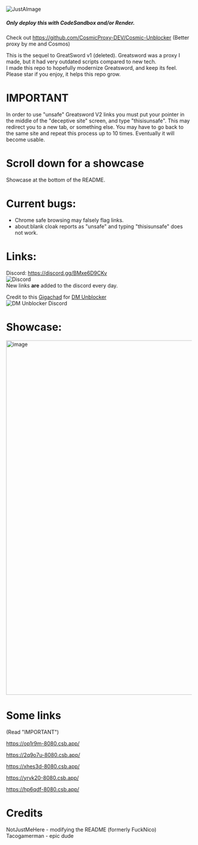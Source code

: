 

![JustAImage](https://user-images.githubusercontent.com/119009502/233846585-d725d79c-6e1a-4b29-b2be-3f247ed6d9e5.png)

##### Only deploy this with CodeSandbox and/or Render.

Check out https://github.com/CosmicProxy-DEV/Cosmic-Unblocker (Better proxy by me and Cosmos)

This is the sequel to GreatSword v1 (deleted). Greatsword was a proxy I made, but it had very outdated scripts compared to new tech. 
<br>
I made this repo to hopefully modernize Greatsword, and keep its feel.
<br>
Please star if you enjoy, it helps this repo grow.

# IMPORTANT
In order to use "unsafe" Greatsword V2 links you must put your pointer in the middle of the "deceptive site" screen, and type "thisisunsafe". This may redirect you to a new tab, or something else. You may have to go back to the same site and repeat this process up to 10 times. Eventually it will become usable.

# Scroll down for a showcase
Showcase at the bottom of the README.

# Current bugs:
* Chrome safe browsing may falsely flag links.
* about:blank cloak reports as "unsafe" and typing "thisisunsafe" does not work.
# Links:
Discord: https://discord.gg/BMxe6D9CKv
<br>
![Discord](http://invidget.switchblade.xyz/BMxe6D9CKv)
<br>
New links **are** added to the discord every day.

Credit to this [Gigachad](https://github.com/dragon731012/) for [DM Unblocker](https://github.com/dragon731012/DM-unbl0cker-corrosion/)
<br>
![DM Unblocker Discord](https://invidget.switchblade.xyz/hrXXUeWgrn)

# Showcase:

<img width="959" alt="image" src="https://user-images.githubusercontent.com/119009502/236574677-7cd9292b-9110-4375-9c80-6d62dab9c349.png">



# Some links
(Read "IMPORTANT")

https://op1r9m-8080.csb.app/

https://2q9o7u-8080.csb.app/

https://xhes3d-8080.csb.app/

https://yrvk20-8080.csb.app/

https://hp6qdf-8080.csb.app/

# Credits
NotJustMeHere - modifying the README (formerly FuckNico)
<br>
Tacogamerman - epic dude
